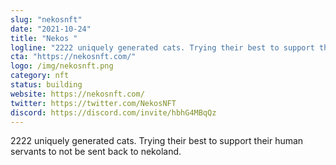 ```yaml
---
slug: "nekosnft"
date: "2021-10-24"
title: "Nekos "
logline: "2222 uniquely generated cats. Trying their best to support their human servants to not be sent back to nekoland."
cta: "https://nekosnft.com/"
logo: /img/nekosnft.png
category: nft
status: building
website: https://nekosnft.com/
twitter: https://twitter.com/NekosNFT
discord: https://discord.com/invite/hbhG4MBqQz
---
```


2222 uniquely generated cats. Trying their best to support their human servants to not be sent back to nekoland.
